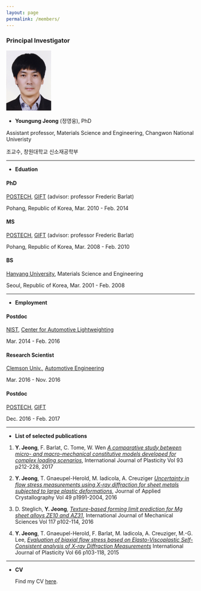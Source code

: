 ```yaml
---
layout: page
permalink: /members/
---
```


### Principal Investigator

<img src="/images/yj_profile.jpg" width="120">

- **Youngung Jeong** (정영웅), PhD

Assistant professor, Materials Science and Engineering, Changwon National Univeristy

조교수, 창원대학교 신소재공학부

<!-- I'm an assistant professor at [Changwon National University](http://changwon.ac.kr) <img src='/images/cwnu.png' width='80' >. -->
<!-- I am interested in studying mechanical behaviors of metals. -->
<!-- I look at crystallographic textures of polycrystalline metals using X-ray diffractometer, which also can be used to measure residual stresses. -->
<!-- [Python](www.python.org) <img src='/images/python-logo@2x.png' width='140'> and [Fortran](https://gcc.gnu.org/fortran/) are my two favorite languages. -->
<!-- Data I handle is usually visualized by [matplotlib](https://matplotlib.org), which is one of many scientific Python packages. -->
<!-- While I was an undergraduate, I learned how to write small computer programs using those languages. -->
<!-- One of such is [texture](https://github.com/youngung/texture), which is a collection of various python modules particuarly useeful for plotting pole figures from discrete set of orientations. -->

<!-- [Emacs](https://www.gnu.org/software/emacs/) <img src='/images/emacs.png' width='30'> is my favorite editor and I write equations using [LaTeX](https://www.latex-project.org). <img src='/images/latex-project-logo.svg' width='120'> -->

-------------
- **Eduation**

#### PhD

[POSTECH](http://www.postech.ac.kr), [GIFT](http://gift.postech.ac.kr) (advisor: professor Frederic Barlat)

Pohang, Republic of Korea, Mar. 2010 - Feb. 2014

#### MS

[POSTECH](http://www.postech.ac.kr), [GIFT](http://gift.postech.ac.kr) (advisor: professor Frederic Barlat)

Pohang, Republic of Korea, Mar. 2008 - Feb. 2010

#### BS

[Hanyang University](http://hanyang.ac.kr), Materials Science and Engineering

Seoul, Republic of Korea, Mar. 2001 - Feb. 2008


-------------

- **Employment**

#### Postdoc

[NIST](http://www.nist.gov), [Center for Automotive Lightweighting](https://www.nist.gov/lightweighting)

Mar. 2014 - Feb. 2016

#### Research Scientist

[Clemson Univ.](http://www.clemson.edu), [Automotive Engineering](http://www.clemson.edu/cecas/departments/automotive-engineering/)

Mar. 2016 - Nov. 2016

#### Postdoc

[POSTECH](http://www.postech.ac.kr), [GIFT](http://gift.postech.ac.kr)

Dec. 2016 - Feb. 2017

-------------

- **List of selected publications**

1. **Y. Jeong**, F. Barlat, C. Tome, W. Wen [_A comparative study between micro- and macro-mechanical constitutive models developed for complex loading scenarios_]({http://dx.doi.org/10.1016/j.ijplas.2016.07.015), International Journal of Plasticity Vol 93 p212-228, 2017

2. **Y. Jeong**, T. Gnaeupel-Herold, M. Iadicola, A. Creuziger [_Uncertainty in flow stress measurements using X-ray diffraction for sheet metals subjected to large plastic deformations_](https://doi.org/10.1107/S1600576716013662), Journal of Applied Crystallography Vol 49 p1991-2004, 2016

3. D. Steglich, **Y. Jeong**, [_Texture-based forming limit prediction for Mg sheet alloys ZE10 and AZ31_](http://dx.doi.org/10.1016/j.ijmecsci.2016.08.013), International Journal of Mechanical Sciences Vol 117 p102-114, 2016

4. **Y. Jeong**, T. Gnaeupel-Herold, F. Barlat, M. Iadicola, A. Creuziger, M.-G. Lee, [_Evaluation of biaxial flow stress based on Elasto-Viscoplastic Self-Consistent analysis of X-ray Diffraction Measurements_](http://dx.doi.org/10.1016/j.ijplas.2014.06.009) International Journal of Plasticity Vol 66 p103-118, 2015


-------------
- **CV**

  Find my CV [here](/images/cv.pdf).
